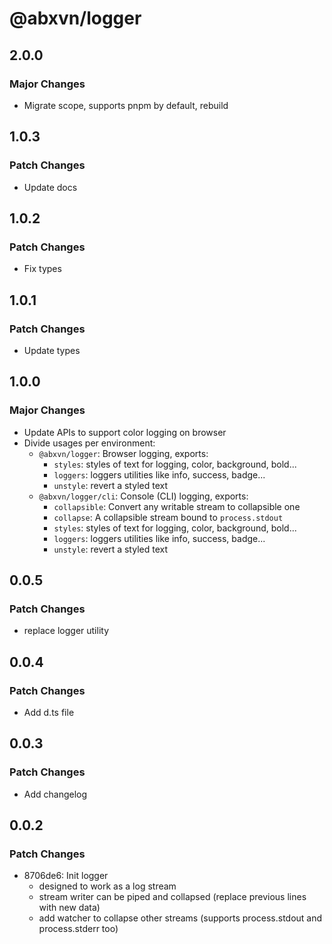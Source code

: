 # @abxvn/logger

## 2.0.0

### Major Changes

- Migrate scope, supports pnpm by default, rebuild

## 1.0.3

### Patch Changes

- Update docs

## 1.0.2

### Patch Changes

- Fix types

## 1.0.1

### Patch Changes

- Update types

## 1.0.0

### Major Changes

- Update APIs to support color logging on browser
- Divide usages per environment:
  - `@abxvn/logger`: Browser logging, exports:
    - `styles`: styles of text for logging, color, background, bold...
    - `loggers`: loggers utilities like info, success, badge...
    - `unstyle`: revert a styled text
  - `@abxvn/logger/cli`: Console (CLI) logging, exports:
    - `collapsible`: Convert any writable stream to collapsible one
    - `collapse`: A collapsible stream bound to `process.stdout`
    - `styles`: styles of text for logging, color, background, bold...
    - `loggers`: loggers utilities like info, success, badge...
    - `unstyle`: revert a styled text

## 0.0.5

### Patch Changes

- replace logger utility

## 0.0.4

### Patch Changes

- Add d.ts file

## 0.0.3

### Patch Changes

- Add changelog

## 0.0.2

### Patch Changes

- 8706de6: Init logger
  - designed to work as a log stream
  - stream writer can be piped and collapsed (replace previous lines with new data)
  - add watcher to collapse other streams (supports process.stdout and process.stderr too)
